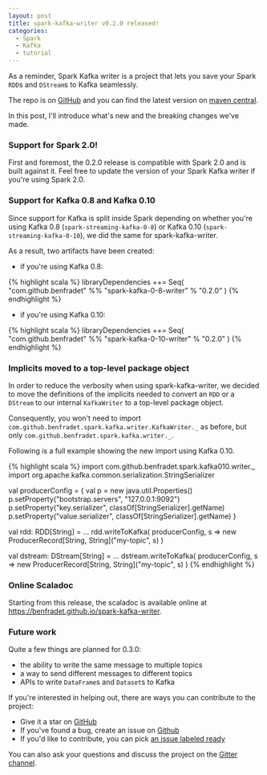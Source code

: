 ```yaml
---
layout: post
title: spark-kafka-writer v0.2.0 released!
categories:
  - Spark
  - Kafka
  - tutorial
---
```


As a reminder, Spark Kafka writer is a project that lets you save your Spark
`RDD`s and `DStream`s to Kafka seamlessly.

The repo is on [GitHub](https://github.com/benfradet/spark-kafka-writer) and
you can find the latest version on [maven central](
http://search.maven.org/#search%7Cga%7C1%7Ca%3Aspark-kafka-*).

In this post, I'll introduce what's new and the breaking changes we've made.

### Support for Spark 2.0!

First and foremost, the 0.2.0 release is compatible with Spark 2.0 and is built
against it. Feel free to update the version of your Spark Kafka writer if you're
using Spark 2.0.

### Support for Kafka 0.8 and Kafka 0.10

Since support for Kafka is split inside Spark depending on whether you're using
Kafka 0.8 (`spark-streaming-kafka-0-8`) or Kafka 0.10
(`spark-streaming-kafka-0-10`), we did the same for spark-kafka-writer.

As a result, two artifacts have been created:

- if you're using Kafka 0.8:

{% highlight scala %}
libraryDependencies ++= Seq(
  "com.github.benfradet" %% "spark-kafka-0-8-writer" % "0.2.0"
)
{% endhighlight %}

- if you're using Kafka 0.10:

{% highlight scala %}
libraryDependencies ++= Seq(
  "com.github.benfradet" %% "spark-kafka-0-10-writer" % "0.2.0"
)
{% endhighlight %}

### Implicits moved to a top-level package object

In order to reduce the verbosity when using spark-kafka-writer, we decided
to move the definitions of the implicits needed to convert an `RDD` or a
`DStream` to our internal `KafkaWriter` to a top-level package object.

Consequently, you won't need to import
`com.github.benfradet.spark.kafka.writer.KafkaWriter._` as before, but only
`com.github.benfradet.spark.kafka.writer._`.

Following is a full example showing the new import using Kafka 0.10.

{% highlight scala %}
import com.github.benfradet.spark.kafka010.writer._
import org.apache.kafka.common.serialization.StringSerializer

val producerConfig = {
  val p = new java.util.Properties()
  p.setProperty("bootstrap.servers", "127.0.0.1:9092")
  p.setProperty("key.serializer", classOf[StringSerializer].getName)
  p.setProperty("value.serializer", classOf[StringSerializer].getName)
}

val rdd: RDD[String] = ...
rdd.writeToKafka(
  producerConfig,
  s => new ProducerRecord[String, String]("my-topic", s)
)

val dstream: DStream[String] = ...
dstream.writeToKafka(
  producerConfig,
  s => new ProducerRecord[String, String]("my-topic", s)
)
{% endhighlight %}

### Online Scaladoc

Starting from this release, the scaladoc is available online at
<https://benfradet.github.io/spark-kafka-writer>.

### Future work

Quite a few things are planned for 0.3.0:

- the ability to write the same message to multiple topics
- a way to send different messages to different topics
- APIs to write `DataFrame`s and `Dataset`s to Kafka

If you're interested in helping out, there are ways you can contribute to the
project:

- Give it a star on [GitHub](https://github.com/benfradet/spark-kafka-writer)
- If you've found a bug, create an issue on [Github](
https://github.com/benfradet/spark-kafka-writer/issues)
- If you'd like to contribute, you can pick [an issue labeled ready](
https://github.com/benfradet/spark-kafka-writer/issues?q=is%3Aopen+is%3Aissue+label%3Aready)

You can also ask your questions and discuss the project on the [Gitter channel](
https://gitter.im/benfradet/spark-kafka-writer).
